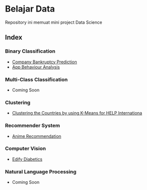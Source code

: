 # Belajar Data

Repository ini memuat mini project Data Science

## Index
### Binary Classification
- [Company Bankruptcy Prediction](https://github.com/RaisGG/Belajar-data/tree/main/Company_Bankruptcy_Prediction)
- [App Behaviour Analysis](https://github.com/RaisGG/My_Project/tree/main/App%20Behaviour%20Analysis)

### Multi-Class Classification
- Coming Soon

### Clustering
- [Clustering the Countries by using K-Means for HELP Internationa](https://github.com/RaisGG/Belajar-data/tree/main/Clustering%20the%20Countries%20by%20using%20K-Means%20for%20HELP%20Internationa)

### Recommender System
- [Anime Recommendation](https://github.com/RaisGG/Mini-Project/tree/main/Anime%20recommendation)

### Computer Vision
- [Edify Diabetics](https://github.com/RaisGG/Capstone-bangkit)

### Natural Language Processing
- Coming Soon
